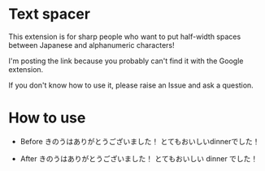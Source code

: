# Text spacer

This extension is for sharp people who want to put half-width spaces between Japanese and alphanumeric characters!

I'm posting the link because you probably can't find it with the Google extension.

If you don't know how to use it, please raise an Issue and ask a question.

# How to use

- Before
きのうはありがとうございました！
とてもおいしいdinnerでした！

- After
きのうはありがとうございました！
とてもおいしい dinner でした！
